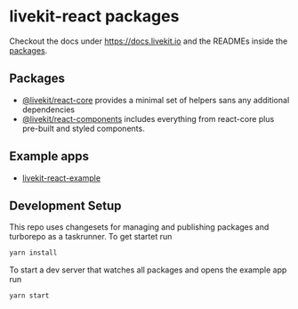 # livekit-react packages

Checkout the docs under https://docs.livekit.io and the READMEs inside the [packages](#packages).

## Packages

- [@livekit/react-core](./packages/core/) provides a minimal set of helpers sans any additional dependencies
- [@livekit/react-components](./packages/components/) includes everything from react-core plus pre-built and styled components.

## Example apps

- [livekit-react-example](./example/)

## Development Setup

This repo uses changesets for managing and publishing packages and turborepo as a taskrunner.
To get startet run

```sh
yarn install
```

To start a dev server that watches all packages and opens the example app run

```sh
yarn start
```
